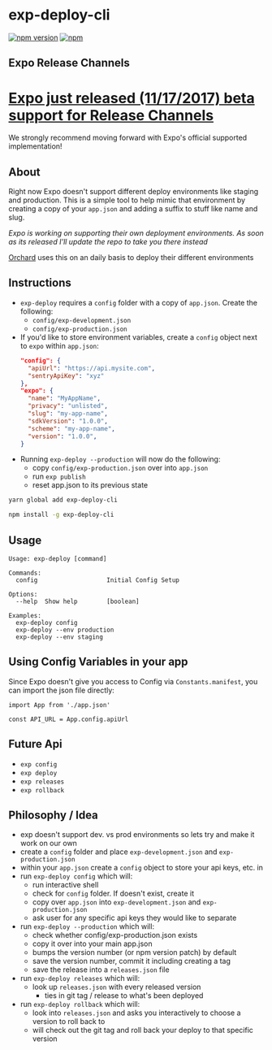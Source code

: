 # exp-deploy-cli

[![npm version](https://badge.fury.io/js/exp-deploy-cli.svg)](https://badge.fury.io/js/exp-deploy-cli)
[![npm](https://img.shields.io/npm/dt/exp-deploy-cli.svg)](https://www.npmjs.com/package/exp-deploy-cli)

## Expo Release Channels

# [Expo just released (11/17/2017) beta support for Release Channels](https://blog.expo.io/expo-sdk-v23-0-0-is-now-available-be0a8c655414)

We strongly recommend moving forward with Expo's official supported implementation!

## About

Right now Expo doesn't support different deploy environments like staging and production. This is a simple tool to help mimic that environment by creating a copy of your `app.json` and adding a suffix to stuff like name and slug.

*Expo is working on supporting their own deployment environments. As soon as its released I'll update the repo to take you there instead*

[Orchard](https://www.orchard.ai) uses this on an daily basis to deploy their different environments

## Instructions
- `exp-deploy` requires a `config` folder with a copy of `app.json`. Create the following:
  - `config/exp-development.json`
  - `config/exp-production.json`
- If  you'd like to store environment variables, create a `config` object next to `expo` within `app.json`:
  ```json
  "config": {
    "apiUrl": "https://api.mysite.com",
    "sentryApiKey": "xyz"
  },
  "expo": {
    "name": "MyAppName",
    "privacy": "unlisted",
    "slug": "my-app-name",
    "sdkVersion": "1.0.0",
    "scheme": "my-app-name",
    "version": "1.0.0",
  }
  ```
- Running `exp-deploy --production` will now do the following:
  - copy `config/exp-production.json` over into `app.json`
  - run `exp publish`
  - reset app.json to its previous state

```sh
yarn global add exp-deploy-cli
```

```sh
npm install -g exp-deploy-cli
```

## Usage

```
Usage: exp-deploy [command]

Commands:
  config                   Initial Config Setup

Options:
  --help  Show help        [boolean]

Examples:
  exp-deploy config
  exp-deploy --env production
  exp-deploy --env staging
```

## Using Config Variables in your app

Since Expo doesn't give you access to Config via `Constants.manifest`, you can import the json file directly:

```es6
import App from './app.json'

const API_URL = App.config.apiUrl
```

## Future Api
- `exp config`
- `exp deploy`
- `exp releases`
- `exp rollback`

## Philosophy /  Idea
- exp doesn't support dev. vs prod environments so lets try and make it work on our own
- create a `config` folder and place `exp-development.json` and `exp-production.json`
- within your `app.json` create a `config` object to store your api keys, etc. in
- run `exp-deploy config` which will:
  - run interactive shell
  - check for `config` folder. If doesn't exist, create it
  - copy over `app.json` into `exp-development.json` and `exp-production.json`
  - ask user for any specific api keys they would like to separate
- run `exp-deploy --production` which will:
  - check whether config/exp-production.json exists
  - copy it over into your main app.json
  - bumps the version number (or npm version patch) by default
  - save the version number, commit it including creating a tag
  - save the release into a `releases.json` file
- run `exp-deploy releases` which will:
  - look up `releases.json` with every released version
    - ties in git tag / release to what's been deployed
- run `exp-deploy rollback` which will:
  - look into `releases.json` and asks you interactively to choose a version to roll back to
  - will check out the git tag and roll back your deploy to that specific version
